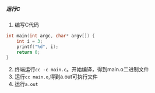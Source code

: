 ##### 运行C

1. 编写C代码
  ```C
  int main(int argc, char* argv[]) {
      int i = 3;
      printf("%d", i);
      return 0;
  }
  ```

2. 终端运行`cc -c main.c`。开始编译，得到main.o二进制文件
3. 运行`cc main.o`,得到a.out可执行文件
4. 运行`a.out`
